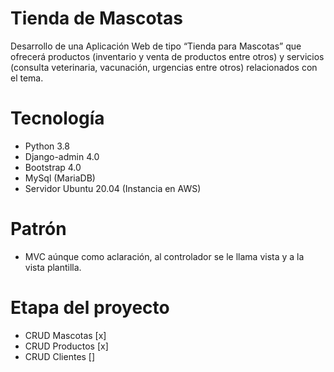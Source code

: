 # Tienda de Mascotas
Desarrollo de una Aplicación Web de tipo “Tienda para Mascotas” que ofrecerá productos (inventario y venta de productos entre otros) y servicios (consulta veterinaria, vacunación, urgencias entre otros) relacionados con el tema.

# Tecnología

* Python 3.8
* Django-admin 4.0
* Bootstrap 4.0
* MySql (MariaDB)
* Servidor Ubuntu 20.04 (Instancia en AWS)

# Patrón

* MVC aúnque como aclaración, al controlador se le llama vista y a la vista plantilla. 

# Etapa del proyecto

* CRUD Mascotas [x]
* CRUD Productos [x]
* CRUD Clientes []